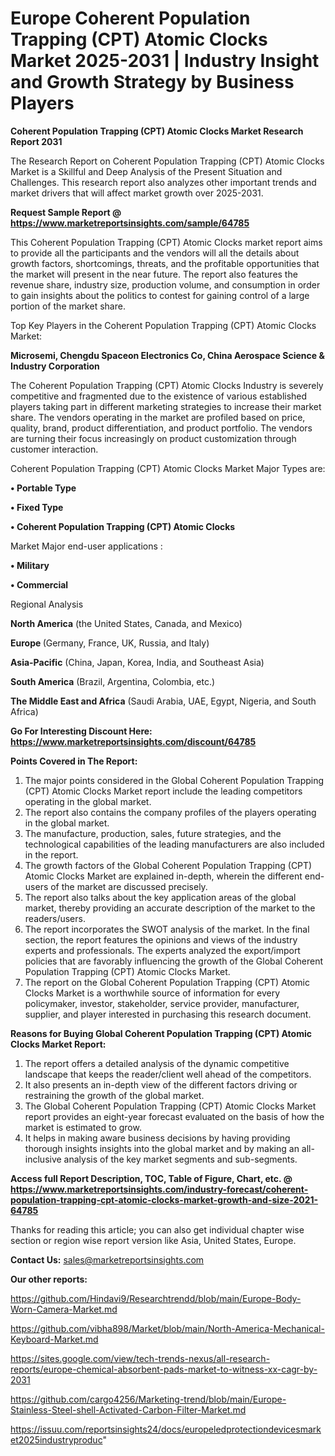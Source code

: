 # Europe Coherent Population Trapping (CPT) Atomic Clocks Market 2025-2031 | Industry Insight and Growth Strategy by Business Players

<strong>Coherent Population Trapping (CPT) Atomic Clocks Market Research Report 2031</strong>

The Research Report on Coherent Population Trapping (CPT) Atomic Clocks Market is a Skillful and Deep Analysis of the Present Situation and Challenges. This research report also analyzes other important trends and market drivers that will affect market growth over 2025-2031.

<strong>Request Sample Report @ <a href=https://www.marketreportsinsights.com/sample/64785>https://www.marketreportsinsights.com/sample/64785</a></strong>

This Coherent Population Trapping (CPT) Atomic Clocks market report aims to provide all the participants and the vendors will all the details about growth factors, shortcomings, threats, and the profitable opportunities that the market will present in the near future. The report also features the revenue share, industry size, production volume, and consumption in order to gain insights about the politics to contest for gaining control of a large portion of the market share.

Top Key Players in the Coherent Population Trapping (CPT) Atomic Clocks Market:

<strong>Microsemi, Chengdu Spaceon Electronics Co, China Aerospace Science & Industry Corporation</strong>

The Coherent Population Trapping (CPT) Atomic Clocks Industry is severely competitive and fragmented due to the existence of various established players taking part in different marketing strategies to increase their market share. The vendors operating in the market are profiled based on price, quality, brand, product differentiation, and product portfolio. The vendors are turning their focus increasingly on product customization through customer interaction.

Coherent Population Trapping (CPT) Atomic Clocks Market Major Types are:

<strong>• Portable Type

• Fixed Type

• Coherent Population Trapping (CPT) Atomic Clocks</strong>

Market Major end-user applications :

<strong>• Military

• Commercial</strong>

Regional Analysis

</u><strong><b>North America</b></strong> (the United States, Canada, and Mexico)

<strong><b>Europe </b></strong>(Germany, France, UK, Russia, and Italy)

<strong><b>Asia-Pacific</b></strong> (China, Japan, Korea, India, and Southeast Asia)

<strong><b>South America</b></strong> (Brazil, Argentina, Colombia, etc.)

<strong><b>The Middle East and Africa</b></strong> (Saudi Arabia, UAE, Egypt, Nigeria, and South Africa)

<strong>Go For Interesting Discount Here: <a href=https://www.marketreportsinsights.com/discount/64785>https://www.marketreportsinsights.com/discount/64785</a></strong>

<strong>Points Covered in The Report:</strong>
<ol>
  <li>The major points considered in the Global Coherent Population Trapping (CPT) Atomic Clocks Market report include the leading competitors operating in the global market.</li>
  <li>The report also contains the company profiles of the players operating in the global market.</li>
  <li>The manufacture, production, sales, future strategies, and the technological capabilities of the leading manufacturers are also included in the report.</li>
  <li>The growth factors of the Global Coherent Population Trapping (CPT) Atomic Clocks Market are explained in-depth, wherein the different end-users of the market are discussed precisely.</li>
  <li>The report also talks about the key application areas of the global market, thereby providing an accurate description of the market to the readers/users.</li>
  <li>The report incorporates the SWOT analysis of the market. In the final section, the report features the opinions and views of the industry experts and professionals. The experts analyzed the export/import policies that are favorably influencing the growth of the Global Coherent Population Trapping (CPT) Atomic Clocks Market.</li>
  <li>The report on the Global Coherent Population Trapping (CPT) Atomic Clocks Market is a worthwhile source of information for every policymaker, investor, stakeholder, service provider, manufacturer, supplier, and player interested in purchasing this research document.</li>
</ol>
<strong>Reasons for Buying Global Coherent Population Trapping (CPT) Atomic Clocks Market Report:</strong>

<ol>
  <li>The report offers a detailed analysis of the dynamic competitive landscape that keeps the reader/client well ahead of the competitors.</li>
  <li>It also presents an in-depth view of the different factors driving or restraining the growth of the global market.</li>
  <li>The Global Coherent Population Trapping (CPT) Atomic Clocks Market report provides an eight-year forecast evaluated on the basis of how the market is estimated to grow.</li>
  <li>It helps in making aware business decisions by having providing thorough insights insights into the global market and by making an all-inclusive analysis of the key market segments and sub-segments.</li>
</ol>
<strong>Access full Report Description, TOC, Table of Figure, Chart, etc. @ <a href=https://www.marketreportsinsights.com/industry-forecast/coherent-population-trapping-cpt-atomic-clocks-market-growth-and-size-2021-64785>https://www.marketreportsinsights.com/industry-forecast/coherent-population-trapping-cpt-atomic-clocks-market-growth-and-size-2021-64785</a></strong>


Thanks for reading this article; you can also get individual chapter wise section or region wise report version like Asia, United States, Europe.

<strong>Contact Us:</strong>
sales@marketreportsinsights.com

<strong>Our other reports:</strong>

<a href=https://github.com/Hindavi9/Researchtrendd/blob/main/Europe-Body-Worn-Camera-Market.md>https://github.com/Hindavi9/Researchtrendd/blob/main/Europe-Body-Worn-Camera-Market.md</a>

<a href=https://github.com/vibha898/Market/blob/main/North-America-Mechanical-Keyboard-Market.md>https://github.com/vibha898/Market/blob/main/North-America-Mechanical-Keyboard-Market.md</a>

<a href=https://sites.google.com/view/tech-trends-nexus/all-research-reports/europe-chemical-absorbent-pads-market-to-witness-xx-cagr-by-2031>https://sites.google.com/view/tech-trends-nexus/all-research-reports/europe-chemical-absorbent-pads-market-to-witness-xx-cagr-by-2031</a>

<a href=https://github.com/cargo4256/Marketing-trend/blob/main/Europe-Stainless-Steel-shell-Activated-Carbon-Filter-Market.md>https://github.com/cargo4256/Marketing-trend/blob/main/Europe-Stainless-Steel-shell-Activated-Carbon-Filter-Market.md</a>

<a href=https://issuu.com/reportsinsights24/docs/europeledprotectiondevicesmarket2025industryproduc>https://issuu.com/reportsinsights24/docs/europeledprotectiondevicesmarket2025industryproduc</a>"

